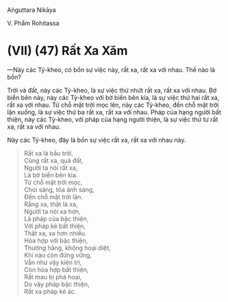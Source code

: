 Aṅguttara Nikāya

V. Phẩm Rohitassa

# (VII) (47) Rất Xa Xăm

—Này các Tỷ-kheo, có bốn sự việc này, rất xa, rất xa với nhau. Thế nào là bốn?

Trời và đất, này các Tỷ-kheo, là sự việc thứ nhứt rất xa, rất xa với nhau. Bờ biển bên này, này các Tỷ-kheo với bờ biển bên kia, là sự việc thứ hai rất xa, rất xa với nhau. Từ chỗ mặt trời mọc lên, này các Tỷ-kheo, đến chỗ mặt trời lặn xuống, là sự việc thứ ba rất xa, rất xa với nhau. Pháp của hạng người bất thiện, này các Tỷ-kheo, với pháp của hạng người thiện, là sự việc thứ tư rất xa, rất xa với nhau.

Này các Tỷ-kheo, đây là bốn sự việc rất xa, rất xa với nhau này.

> Rất xa là bầu trời,  
> Cũng rất xa, quả đất,  
> Người ta nói rất xa,  
> Là bờ biển bên kia.  
> Từ chỗ mặt trời mọc,  
> Chói sáng, tỏa ánh sáng,  
> Ðến chỗ mặt trời lặn.  
> Rằng xa, thật là xa,  
> Người ta nói xa hơn,  
> Là pháp của bậc thiện,  
> Với pháp kẻ bất thiện,  
> Thật xa, xa hơn nhiều.  
> Hòa hợp với bậc thiện,  
> Thường hằng, không hoại diệt,  
> Khi nào còn đứng vững,  
> Vẫn như vậy kiên trì,  
> Còn hòa hợp bất thiện,  
> Rất mau bị phá hoại,  
> Do vậy pháp bậc thiện,  
> Rất xa pháp kẻ ác.

